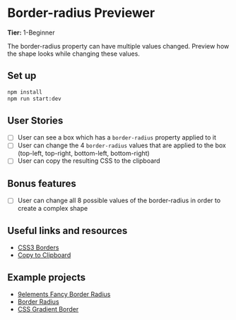# Border-radius Previewer

**Tier:** 1-Beginner

The border-radius property can have multiple values changed. Preview how the shape looks while changing these values.

## Set up

``` bash
npm install
npm run start:dev
```

## User Stories

- [ ] User can see a box which has a `border-radius` property applied to it
- [ ] User can change the 4 `border-radius` values that are applied to the box (top-left, top-right, bottom-left, bottom-right)
- [ ] User can copy the resulting CSS to the clipboard

## Bonus features

- [ ] User can change all 8 possible values of the border-radius in order to create a complex shape

## Useful links and resources

- [CSS3 Borders](https://www.w3schools.com/css/css3_borders.asp)
- [Copy to Clipboard](https://www.w3schools.com/howto/howto_js_copy_clipboard.asp)

## Example projects

- [9elements Fancy Border Radius](https://9elements.github.io/fancy-border-radius/)
- [Border Radius](https://border-radius.com/)
- [CSS Gradient Border](https://codepen.io/thebabydino/pen/zbqPVd)

